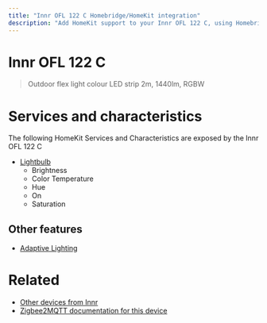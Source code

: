 ```yaml
---
title: "Innr OFL 122 C Homebridge/HomeKit integration"
description: "Add HomeKit support to your Innr OFL 122 C, using Homebridge, Zigbee2MQTT and homebridge-z2m."
---
```

<!---
This file has been GENERATED using src/docgen/docgen.ts
DO NOT EDIT THIS FILE MANUALLY!
-->
# Innr OFL 122 C
> Outdoor flex light colour LED strip 2m, 1440lm, RGBW


# Services and characteristics
The following HomeKit Services and Characteristics are exposed by
the Innr OFL 122 C

* [Lightbulb](../../light.md)
  * Brightness
  * Color Temperature
  * Hue
  * On
  * Saturation

## Other features
* [Adaptive Lighting](../../light.md)

# Related
* [Other devices from Innr](../index.md#innr)
* [Zigbee2MQTT documentation for this device](https://www.zigbee2mqtt.io/devices/OFL_122_C.html)